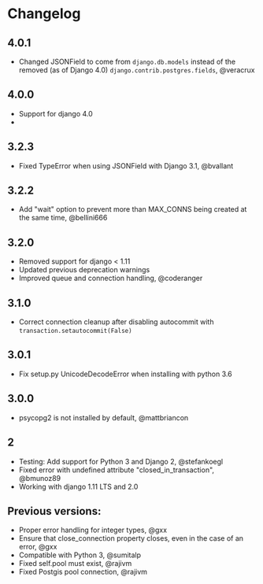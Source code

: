 # Changelog

## 4.0.1

- Changed JSONField to come from `django.db.models` instead of the removed (as of Django 4.0) `django.contrib.postgres.fields`, @veracrux

## 4.0.0

- Support for django 4.0
-
## 3.2.3

- Fixed TypeError when using JSONField with Django 3.1, @bvallant

## 3.2.2

- Add "wait" option to prevent more than MAX_CONNS being created at the same time, @bellini666

## 3.2.0

- Removed support for django < 1.11
- Updated previous deprecation warnings
- Improved queue and connection handling, @coderanger

## 3.1.0

- Correct connection cleanup after disabling autocommit with `transaction.setautocommit(False)`

## 3.0.1

- Fix setup.py UnicodeDecodeError when installing with python 3.6

## 3.0.0

- psycopg2 is not installed by default, @mattbriancon

## 2

- Testing: Add support for Python 3 and Django 2, @stefankoegl
- Fixed error with undefined attribute "closed_in_transaction", @bmunoz89
- Working with django 1.11 LTS and 2.0

## Previous versions:

- Proper error handling for integer types, @gxx
- Ensure that close_connection property closes, even in the case of an error, @gxx
- Compatible with Python 3, @sumitalp
- Fixed self.pool must exist, @rajivm
- Fixed Postgis pool connection, @rajivm

